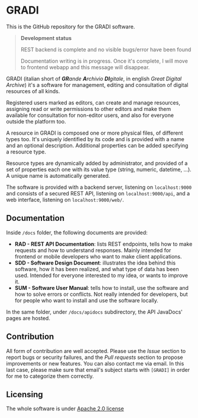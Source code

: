 # GRADI

This is the GitHub repository for the GRADI software.

> __Development status__
>
> REST backend is complete and no visible bugs/error have been found
> 
> Documentation writing is in progress. Once it's complete,
> I will move to frontend webapp and this message will disappear.

GRADI (italian short of _**GR**ande **A**rchivio **DI**gitale_, in english
_Great Digital Archive_) it's a software for management, editing and
consultation of digital resources of all kinds.

Registered users marked as editors, can create and manage resources,
assigning read or write permissions to other editors and make them 
available for consultation for non-editor users, and also for
everyone outside the platform too.

A resource in GRADI is composed one or more physical files, of different types too.
It's uniquely identified by its code and is provided with a name and an optional description.
Additional properties can be added specifying a resource type.

Resource types are dynamically added by administrator, and provided of a set
of properties each one with its value type (string, numeric, datetime, ...).
A unique name is automatically generated.

The software is provided with a backend server, listening on `localhost:9000` and consists of
a secured REST API, listening on `localhost:9000/api`, and a web interface, listening on
`localhost:9000/web/`.

## Documentation

Inside `/docs` folder, the following documents are provided:

* __RAD - REST API Documentation__: lists REST endpoints, tells how to make
  requests and how to understand responses. Mainly intended for frontend or mobile
  developers who want to make client applications.
* __SDD - Software Design Document__: illustrates the idea behind this software,
  how it has been realized, and what type of data has been used. Intended for
  everyone interested to my idea, or wants to improve it.
* __SUM - Software User Manual__: tells how to install, use the software and how to
  solve errors or conflicts. Not really intended for developers, but for people who
  want to install and use the software locally.

In the same folder, under `/docs/apidocs` subdirectory, the API JavaDocs' pages are hosted.

## Contribution

All form of contribution are well accepted. Please use the  *Issue* section to report
bugs or security failures, and the *Pull requests* section to propose improvements 
or new features. You can also contact me via email. In this last case, please make sure
that email's subject starts with `[GRADI]` in order for me to categorize them correctly.

## Licensing

The whole software is under [Apache 2.0 license](./LICENSE)
